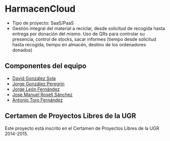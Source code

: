 HarmacenCloud
=============

* Tipo de proyecto: SaaS/PaaS
* Gestión integral del material a reciclar, desde solicitud de recogida hasta entrega por donación del mismo. Uso de QRs para controlar su presencia, control de stocks, sacar informes (tiempo desde solicitud hasta recogida, tiempo en almacén, destino de los ordenadores donados)

## Componentes del equipo

- [David González Sola](https://github.com/DavidGSola)
- [Jorge González Peregrín](https://github.com/Georgevik)
- [Jorge León Fernández](https://github.com/jorgeles)
- [Jose Manuel Rosell Sánchez](https://github.com/jmrosell)
- [Antonio Toro Fernández](https://github.com/antorof)

## Certamen de Proyectos Libres de la UGR
Este proyecto está inscrito en el Certamen de Proyectos Libres de la UGR 2014-2015.
